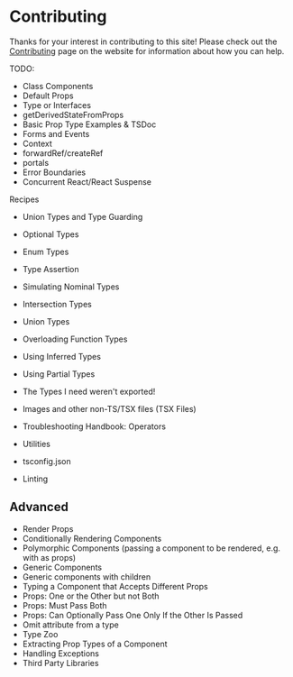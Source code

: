 # Contributing

Thanks for your interest in contributing to this site! Please check out the [Contributing](https://www.tsx.guide/introduction/contributing) page on the website for information about how you can help.

TODO:

- Class Components
- Default Props
- Type or Interfaces
- getDerivedStateFromProps
- Basic Prop Type Examples & TSDoc
- Forms and Events
- Context
- forwardRef/createRef
- portals
- Error Boundaries
- Concurrent React/React Suspense

Recipes

- Union Types and Type Guarding
- Optional Types
- Enum Types
- Type Assertion
- Simulating Nominal Types
- Intersection Types
- Union Types
- Overloading Function Types
- Using Inferred Types
- Using Partial Types
- The Types I need weren't exported!

- Images and other non-TS/TSX files (TSX Files)

* Troubleshooting Handbook: Operators

- Utilities
- tsconfig.json

- Linting

## Advanced

- Render Props
- Conditionally Rendering Components
- Polymorphic Components (passing a component to be rendered, e.g. with as props)
- Generic Components
- Generic components with children
- Typing a Component that Accepts Different Props
- Props: One or the Other but not Both
- Props: Must Pass Both
- Props: Can Optionally Pass One Only If the Other Is Passed
- Omit attribute from a type
- Type Zoo
- Extracting Prop Types of a Component
- Handling Exceptions
- Third Party Libraries
